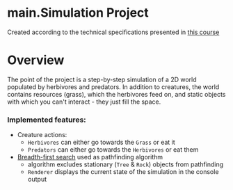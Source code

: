 # main.Simulation Project


Created according to the technical specifications presented
in [this course](https://zhukovsd.github.io/java-backend-learning-course/Projects/Simulation/)

# Overview

The point of the project is a step-by-step simulation of a 2D world populated by herbivores and predators. In addition
to creatures, the world contains resources (grass), which the herbivores feed on, and static objects with which you
can't interact - they just fill the space.



### Implemented features:

- Creature actions:
    - `Herbivores` can either go towards the `Grass` or eat it
    - `Predators` can either go towards the `Herbivores` or eat them
- [Breadth-first search](https://en.wikipedia.org/wiki/Breadth-first_search) used as pathfinding algorithm
    - algorithm excludes stationary (`Tree` & `Rock`) objects from pathfinding
    - `Renderer` displays the current state of the simulation in the console output